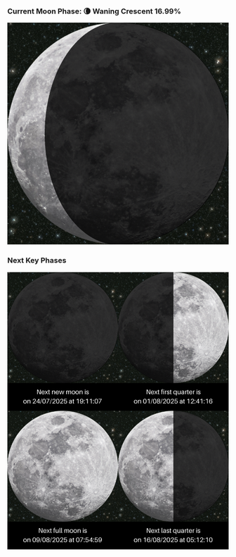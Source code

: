 ### Current Moon Phase: 🌘 Waning Crescent 16.99%
![Moon Phase](moonphase.png)
### Next Key Phases
![Gallery](gallery.png)